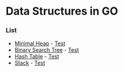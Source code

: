 # Data Structures in GO

### List

- [Minimal Heap](./minimal_heap.go) - [Test](./minimal_heap_test.go)
- [Binary Search Tree](./binary_search_tree.go) - [Test](./binary_search_tree.go)
- [Hash Table](./hashtable.go) - [Test](./hashtable_test.go)
- [Stack](./stack.go) - [Test](./stack_test.go)
